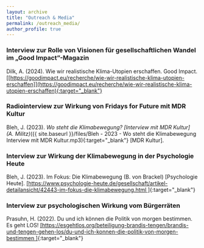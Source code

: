 ```yaml
---
layout: archive
title: "Outreach & Media"
permalink: /outreach_media/
author_profile: true
---
```


### Interview zur Rolle von Visionen für gesellschaftlichen Wandel im „Good Impact”-Magazin
Dilk, A. (2024). Wie wir realistische Klima-Utopien erschaffen. Good Impact.
[[https://goodimpact.eu/recherche/wie-wir-realistische-klima-utopien-erschaffen]](https://goodimpact.eu/recherche/wie-wir-realistische-klima-utopien-erschaffen){:target="_blank"} 

### Radiointerview zur Wirkung von Fridays for Future mit MDR Kultur 
Bleh, J. (2023). *Wo steht die Klimabewegung? [Interview mit MDR Kultur] (A. Militz)*({{ site.baseurl }}/files/Bleh - 2023 - Wo steht die Klimabewegung Interview mit MDR Kultur.mp3){:target="_blank"}  [MDR Kultur].

### Interview zur Wirkung der Klimabewegung in der Psychologie Heute
Bleh, J. (2023). Im Fokus: Die Klimabewegung (B. von Brackel) [Psychologie Heute]. [[https://www.psychologie-heute.de/gesellschaft/artikel-detailansicht/42443-im-fokus-die-klimabewegung.html
]](https://www.psychologie-heute.de/gesellschaft/artikel-detailansicht/42443-im-fokus-die-klimabewegung.html){:target="_blank"} 

### Interview zur psychologischen Wirkung vom Bürgerräten
Prasuhn, H. (2022). Du und ich können die Politik von morgen bestimmen. Es geht LOS! [[https://esgehtlos.org/beteiligung-brandis-tengen/brandis-und-tengen-gehen-los/du-und-ich-konnen-die-politik-von-morgen-bestimmen
]](https://esgehtlos.org/beteiligung-brandis-tengen/brandis-und-tengen-gehen-los/du-und-ich-konnen-die-politik-von-morgen-bestimmen
){:target="_blank"}
